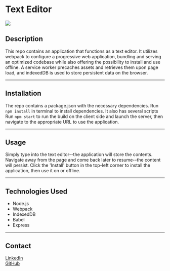 # Text Editor


[![](https://img.shields.io/static/v1?label=License&message=MIT&color=<yellow>)](https://opensource.org/licenses/MIT)


## Description
This repo contains an application that functions as a text editor. It utilizes webpack to configure a progressive web application, bundling and serving an optimized codebase while also offering the possibility to install and use offline. A service worker precaches assets and retrieves them upon page load, and indexedDB is used to store persistent data on the browser.

---

## Installation
The repo contains a package.json with the necessary dependencies. Run ```npm install``` in terminal to install dependencies. It also has several scripts  Run ```npm start``` to run the build on the client side and launch the server, then navigate to the appropriate URL to use the application.

---

## Usage
Simply type into the text editor--the application will store the contents. Navigate away from the page and come back later to resume--the content will persist. Click the 'Install' button in the top-left corner to install the application, then use it on or offline.

---

## Technologies Used
- Node.js
- Webpack
- IndexedDB
- Babel
- Express

---

## Contact
[LinkedIn](https://www.linkedin.com/in/bradley-dilollo/)  
[GitHub](https://github.com/bdilollo)